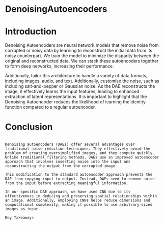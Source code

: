 # DenoisingAutoencoders

# Introduction
Denoising Autoencoders are neural network models that remove noise from corrupted or noisy data by learning to 
reconstruct the initial data from its noisy counterpart. We train the model to minimize the disparity between 
the original and reconstructed data. We can stack these autoencoders together to form deep networks, 
increasing their performance.

Additionally, tailor this architecture to handle a variety of data formats, including images, audio, and text. 
Additionally, customise the noise, such as including salt-and-pepper or Gaussian noise. 
As the DAE reconstructs the image, it effectively learns the input features, leading to enhanced extraction of 
latent representations. It is important to highlight that the Denoising Autoencoder reduces the likelihood of 
learning the identity function compared to a regular autoencoder.


# Conclusion
```commandline

Denoising autoencoders (DAEs) offer several advantages over traditional noise reduction techniques. They effectively avoid the problem of creating oversimplified images, and they compute quickly. Unlike traditional filtering methods, DAEs use an improved autoencoder approach that involves inserting noise into the input and reconstructing the output from the corrupted image.

This modification to the standard autoencoder approach prevents the DAE from copying input to output. Instead, DAEs need to remove noise from the input before extracting meaningful information.

In our specific DAE approach, we have used CNN due to its effectiveness in deducing and preserving spatial relationships within an image. Additionally, employing CNNs helps reduce dimensions and computational complexity, making it possible to use arbitrary-sized images as input.

Key Takeaways
```